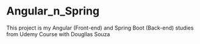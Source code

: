 # Angular_n_Spring
This project is my Angular (Front-end) and Spring Boot (Back-end) studies from Udemy Course with Dougllas Souza
